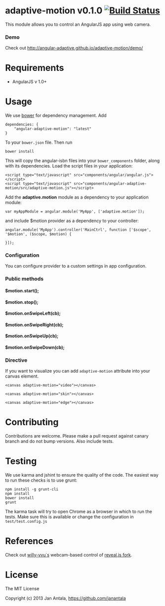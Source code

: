 # adaptive-motion v0.1.0 [![Build Status](https://travis-ci.org/angular-adaptive/adaptive-motion.png?branch=master)](https://travis-ci.org/angular-adaptive/adaptive-motion)

This module allows you to control an AngularJS app using web camera.

### Demo

Check out http://angular-adaptive.github.io/adaptive-motion/demo/

# Requirements

- AngularJS v 1.0+

# Usage

We use [bower](http://twitter.github.com/bower/) for dependency management. Add

    dependencies: {
        "angular-adaptive-motion": "latest"
    }

To your `bower.json` file. Then run

    bower install

This will copy the angular-isbn files into your `bower_components` folder, along with its dependencies. Load the script files in your application:

    <script type="text/javascript" src="components/angular/angular.js"></script>
    <script type="text/javascript" src="components/angular-adaptive-motion/src/adaptive-motion.js"></script>

Add the **adaptive.motion** module as a dependency to your application module:

    var myAppModule = angular.module('MyApp', ['adaptive.motion']);

and include $motion provider as a dependency to your controller:

    angular.module('MyApp').controller('MainCtrl', function ['$scope', '$motion', ($scope, $motion) {

    }]);

### Configuration

You can configure provider to a custom settings in app configuration.

    

### Public methods

#### $motion.start();

#### $motion.stop();

#### $motion.onSwipeLeft(cb);

#### $motion.onSwipeRight(cb);

#### $motion.onSwipeUp(cb);

#### $motion.onSwipeDown(cb);

### Directive

If you want to visualize you can add `adaptive-motion` attribute into your canvas element.

```
<canvas adaptive-motion="video"></canvas>
```

```
<canvas adaptive-motion="skin"></canvas>
```

```
<canvas adaptive-motion="edge"></canvas>
```
    
# Contributing

Contributions are welcome. Please make a pull request against canary branch and do not bump versions. Also include tests.

# Testing

We use karma and jshint to ensure the quality of the code. The easiest way to run these checks is to use grunt:

    npm install -g grunt-cli
    npm install
    bower install
    grunt

The karma task will try to open Chrome as a browser in which to run the tests. Make sure this is available or change the configuration in `test/test.config.js` 

# References

Check out [willy-vvu`s](https://github.com/willy-vvu) webcam-based control of [reveal.js fork](https://github.com/willy-vvu/reveal.js).


# License

The MIT License

Copyright (c) 2013 Jan Antala, https://github.com/janantala
